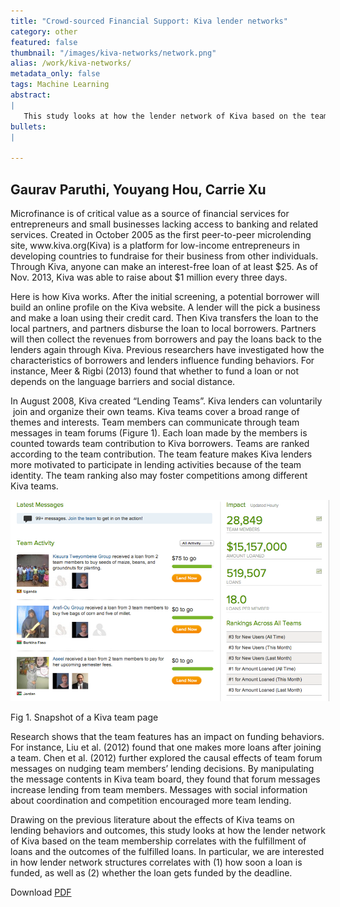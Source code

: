 ```yaml
---
title: "Crowd-sourced Financial Support: Kiva lender networks"
category: other
featured: false
thumbnail: "/images/kiva-networks/network.png"
alias: /work/kiva-networks/
metadata_only: false
tags: Machine Learning
abstract:
|
   This study looks at how the lender network of Kiva based on the team membership correlates with the fulfillment of loans and the outcomes of the fulfilled loans. In particular, we are interested in predicting (1) how soon a loan is funded, as well as (2) whether the loan gets funded by the deadline.
bullets:
|
    
---
```

## Gaurav Paruthi, Youyang Hou, Carrie Xu
<div>
<p class="c5"><span class="c1">Microfinance is of critical value as a source of financial services for entrepreneurs and small businesses lacking access to banking and related services.</span><span class="c18 c35">&nbsp;</span><span class="c1">Created in October 2005 as the first peer-to-peer microlending site, www.kiva.org(Kiva) is a platform for low-income entrepreneurs in developing countries to fundraise for their business from other individuals. Through Kiva, anyone can make an interest-free loan of at least $25. </span><span class="c1 c28">As of Nov. 2013, Kiva was able to raise about $1 million every three days</span><span class="c1">. </span></p><p class="c4"><span class="c1"></span></p><p class="c5"><span class="c1">Here is how Kiva works. After the initial screening, a</span><span class="c1">&nbsp;potential borrower will build an online profile on the Kiva website. A lender will the pick a business and make a loan using their credit card. </span><span class="c1">Then Kiva transfers the loan to the local partners, and partners disburse the loan to local borrowers. P</span><span class="c1">artners will then collect the revenues from borrowers and pay the loans back to the lenders again through Kiva. Previous researchers have investigated how the characteristics of borrowers and lenders influence funding behaviors. For instance, </span><span class="c1">Meer &amp; Rigbi (2013) found that whether to fund a loan or not depends on the language barriers and social distance. &nbsp;</span></p><p class="c4"><span class="c1"></span></p><p class="c5"><span class="c1">In August 2008, Kiva created &ldquo;Lending Teams&rdquo;. Kiva lenders can voluntarily &nbsp;join and organize their own teams. Kiva teams cover a broad range of themes a</span><span class="c1">nd interests. </span><span class="c1">Team members can communicate through team messages in team forums (Figure 1). Each loan made by the members is counted towards team contribution to Kiva borrowers. Teams are ranked according to the team contribution. The team feature makes Kiva lenders more motivated to participate in lending activities because of the team identity. The team ranking also may foster competitions among different Kiva teams. &nbsp;&nbsp;&nbsp;&nbsp;&nbsp;&nbsp;&nbsp;&nbsp;&nbsp; </span></p><p class="c4"><span class="c1 c2"></span></p><p class="c5 c15"><span style="overflow: hidden; display: inline-block; margin: 0.00px 0.00px; border: 0.00px solid #000000; transform: rotate(0.00rad) translateZ(0px); -webkit-transform: rotate(0.00rad) translateZ(0px); width: 510.19px; height: 322.50px;"><img alt="QQ20140420-2.png" src="/images/kiva-networks/image08.png" style="width: 510.19px; height: 322.50px; margin-left: 0.00px; margin-top: 0.00px; transform: rotate(0.00rad) translateZ(0px); -webkit-transform: rotate(0.00rad) translateZ(0px);" title=""></span></p><p class="c5 c15"><span class="c26 c18">Fig 1. Snapshot of a Kiva team page</span></p><p class="c4"><span class="c1"></span></p><p class="c5"><span class="c1">Research shows that the team features has an impact on funding behaviors. For instance, Liu et al. (2012) found that one makes more loans after joining a team. Chen et al. (2012) further explored the causal effects of team forum messages on nudging team members&rsquo; lending decisions. By manipulating the message contents in Kiva team board, they found that forum messages increase lending from team members. Messages with social information about coordination and competition encouraged more team lending.</span></p><p class="c4"><span class="c1 c2"></span></p><p class="c5"><span class="c1">Drawing on the previous literature about the effects of Kiva teams on lending behaviors and outcomes, this study looks at how the lender network of Kiva based on the team membership correlates with the fulfillment of loans and the outcomes of the fulfilled loans. In particular, we are interested in how lender network structures correlates with (1) how soon a loan is funded, as well as (2) whether the loan gets funded by the deadline.</span><span class="c1">&nbsp;&nbsp;&nbsp;&nbsp;&nbsp;&nbsp;&nbsp;&nbsp;</span></p><p class="c4"><span class="c1 c11"></span></p>
</div>

Download [PDF](/files/kiva_nets.pdf)